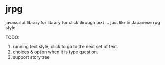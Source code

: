 # jrpg

javascript library for library for click through text ... just like in Japanese rpg style.

TODO:
1. running text style, click to go to the next set of text.
2. choices & option when it is type question.
3. support story tree
